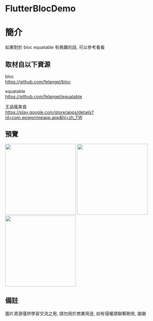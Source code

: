 # FlutterBlocDemo

簡介
==================================
如果對於 bloc equatable 有興趣的話, 可以參考看看                                

取材自以下資源
--------
bloc                                                                 
https://github.com/felangel/bloc     

equatable                                                                 
https://github.com/felangel/equatable     

王品瘋美食                                                                 
https://play.google.com/store/apps/details?id=com.wowprimeapp.app&hl=zh_TW 
                  
預覽
--------
<p align="left">
  <img src="https://i.imgur.com/qN750fZ.png" width="230"/>
  <img src="https://i.imgur.com/76h5eE2.png" width="230"/>
  <img src="https://i.imgur.com/59IrQUo.png" width="230"/>
</p> 

備註
--------
圖片資源僅供學習交流之用, 請勿用於商業用途, 如有侵權請聯繫刪除, 謝謝
